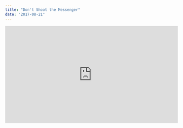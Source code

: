 ```yaml
---
title: "Don't Shoot the Messenger"
date: "2017-08-21"
---
```


<iframe width="560" height="315" src="https://www.youtube.com/embed/cfV-drZ_Slc" frameborder="0" allow="accelerometer; autoplay; encrypted-media; gyroscope; picture-in-picture" allowfullscreen></iframe>
